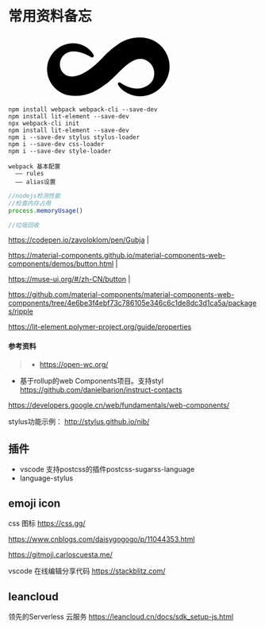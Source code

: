 # 常用资料备忘

<svg title="sense-logo" width="400" height="130" xmlns="http://www.w3.org/2000/svg" viewBox="0 0 390 200" class="svg-logo"><path stroke="#fff" d="M380.781,64.312C353.644,1.52,280.806-4.127,231.582,26.965a285.3,285.3,0,0,0-41.319,33.166C22.39,248.262-2.658-15.6,144.647,70.843h.153c2.859,1.948,9.925-1,7.771-6.8v-.191a55.956,55.956,0,0,0-5.193-8.592C114.415,12.533,47.717,18.376,18.764,66.179-10.2,113.567,16.7,173.436,69.723,188.136h.21a131.376,131.376,0,0,0,77.54-8.172,218.126,218.126,0,0,0,43.63-26.731c39.411-28,87.87-108.121,135.127-64.9l.267.267.363.172c19.021,19.4,16.929,55.9-8.917,69.482-27.825,16.834-59.692,6.976-84.6-10.439-18.25,1.11,6.885,24.342,13.52,28.529a86.99,86.99,0,0,0,45.774,15.424C358.7,194.338,406.88,124.467,380.781,64.312Z" class="sense-logo-white logo-fill iosFill"></path> <path d="M155.315,100.243C59.724,197.125-5.895,120.625,25.75,63.7,52.964,18.71,125.769,19.211,149.456,66.03,111.232,17.75,33.5,38.473,44.092,100.854h0C63.3,166.246,138.92,115.857,155.315,100.243Z" class="logo-shadow"></path> <path d="M362.787,155.518h0c0,.01-.01.01-.01.019-36.8,44.224-104.649,42.55-132.191-3.667,27.555,29.731,70.77,31.543,95.3,8.025,42.071-40.558,3.213-106.164-48.283-85.346-20.932,9.151-42.266,32.6-56.275,45.4C317.011-20.7,410.713,88.555,362.787,155.518Z" class="logo-shadow"></path>
</svg>

<!-- ![logo](./public/link.svg) -->

```shell
npm install webpack webpack-cli --save-dev
npm install lit-element --save-dev
npx webpack-cli init
npm install lit-element --save-dev
npm i --save-dev stylus stylus-loader
npm i --save-dev css-loader
npm i --save-dev style-loader 
```

```shell
webpack 基本配置
  —— rules
  —— alias设置
```
```js
//nodejs检测性能
//检查内存占用
process.memoryUsage()

//垃圾回收
```

https://codepen.io/zavoloklom/pen/Gubja |

https://material-components.github.io/material-components-web-components/demos/button.html | 

https://muse-ui.org/#/zh-CN/button |

https://github.com/material-components/material-components-web-components/tree/4e6be3f4ebf73c786105e346c6c1de8dc3d1ca5a/packages/ripple

https://lit-element.polymer-project.org/guide/properties

#### 参考资料
> - https://open-wc.org/
- 基于rollup的web Components项目。支持styl https://github.com/danielbarion/instruct-contacts

https://developers.google.cn/web/fundamentals/web-components/

stylus功能示例：
http://stylus.github.io/nib/

## 插件

- vscode 支持postcss的插件postcss-sugarss-language
- language-stylus

## emoji icon
css 图标 https://css.gg/

https://www.cnblogs.com/daisygogogo/p/11044353.html

https://gitmoji.carloscuesta.me/

vscode 在线编辑分享代码 https://stackblitz.com/

## leancloud
领先的Serverless 云服务 https://leancloud.cn/docs/sdk_setup-js.html
